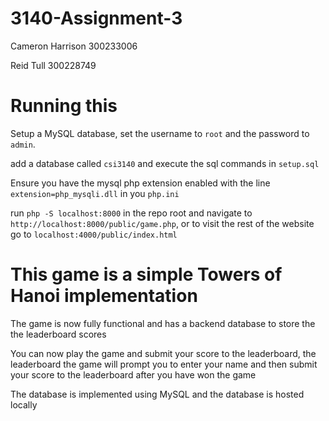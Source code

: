 # 3140-Assignment-3
Cameron Harrison
300233006

Reid Tull
300228749

# Running this
Setup a MySQL database, set the username to `root` and the password to `admin`.

add a database called `csi3140` and execute the sql commands in `setup.sql`

Ensure you have the mysql php extension enabled with the line `extension=php_mysqli.dll` in you `php.ini`

run `php -S localhost:8000` in the repo root and navigate to `http://localhost:8000/public/game.php`, or to visit the rest of the website go to `localhost:4000/public/index.html`

# This game is a simple Towers of Hanoi implementation

The game is now fully functional and has a backend database to store the the leaderboard scores

You can now play the game and submit your score to the leaderboard, the leaderboard the game will prompt you to enter your name and then submit your score to the leaderboard after you have won the game

The database is implemented using MySQL and the database is hosted locally








